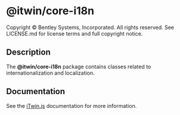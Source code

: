 # @itwin/core-i18n

Copyright © Bentley Systems, Incorporated. All rights reserved. See LICENSE.md for license terms and full copyright notice.

## Description

The **@itwin/core-i18n** package contains classes related to internationalization and localization.

## Documentation

See the [iTwin.js](https://www.itwinjs.org) documentation for more information.
